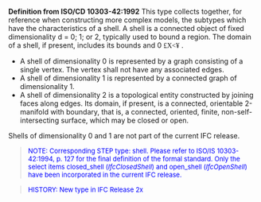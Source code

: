 ﻿**Definition from ISO/CD 10303-42:1992** This type collects together, for reference when constructing more complex models, the subtypes which have the characteristics of a shell. A shell is a connected object of fixed dimensionality d = 0; 1; or 2, typically used to bound a region. The domain of a shell, if present, includes its bounds and 0 <font face="Symbol">&pound;</font><font face="Symbol">X</font><font face="Symbol">&lt;</font><font face="Symbol">&yen;</font> .

* A shell of dimensionality 0 is represented by a graph consisting of a single vertex. The vertex shall not have any associated edges.
* A shell of dimensionality 1 is represented by a connected graph of dimensionality 1.
* A shell of dimensionality 2 is a topological entity constructed by joining faces along edges. Its domain, if present, is a connected, orientable 2-manifold with boundary, that is, a connected, oriented, finite, non-self-intersecting surface, which may be closed or open.

Shells of dimensionality 0 and 1 are not part of the current IFC release.

> <font color="#0000FF" size="-1">NOTE: Corresponding STEP type:
		shell. Please refer to ISO/IS 10303-42:1994, p. 127 for the final definition of
		the formal standard. Only the select items closed_shell (<i>IfcClosedShell</i>)
		and open_shell (<i>IfcOpenShell</i>) have been incorporated in the current IFC
		release.</font>

> <font size="-1" color="#0000FF">HISTORY: New type in IFC
		Release 2x </font>
